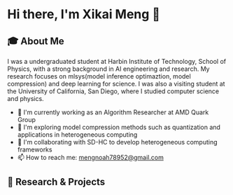 # Hi there, I'm Xikai Meng 👋

  
## 🎓 About Me

I was a undergraduated student at Harbin Institute of Technology, School of Physics, with a strong background in AI engineering and research. My research focuses on mlsys(model inference optimaztion, model compression) and deep learning for science. I was also a visiting student at the University of California, San Diego, where I studied computer science and physics.

- 🔭 I'm currently working as an Algorithm Researcher at AMD Quark Group
- 🌱 I'm exploring model compression methods such as quantization and applications in heterogeneous computing
- 👯 I'm collaborating with SD-HC to develop heterogeneous computing frameworks
- 📫 How to reach me: mengnoah78952@gmail.com

## 🚀 Research & Projects
